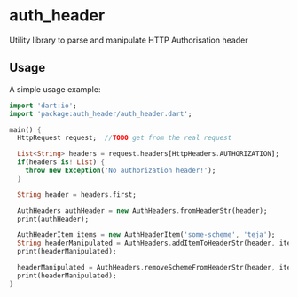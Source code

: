# auth_header

Utility library to parse and manipulate HTTP Authorisation header

## Usage

A simple usage example:

```dart
import 'dart:io';
import 'package:auth_header/auth_header.dart';

main() {
  HttpRequest request;  //TODO get from the real request

  List<String> headers = request.headers[HttpHeaders.AUTHORIZATION];
  if(headers is! List) {
    throw new Exception('No authorization header!');
  }

  String header = headers.first;

  AuthHeaders authHeader = new AuthHeaders.fromHeaderStr(header);
  print(authHeader);

  AuthHeaderItem items = new AuthHeaderItem('some-scheme', 'teja');
  String headerManipulated = AuthHeaders.addItemToHeaderStr(header, items);
  print(headerManipulated);

  headerManipulated = AuthHeaders.removeSchemeFromHeaderStr(header, items.authScheme);
  print(headerManipulated);
}
```
